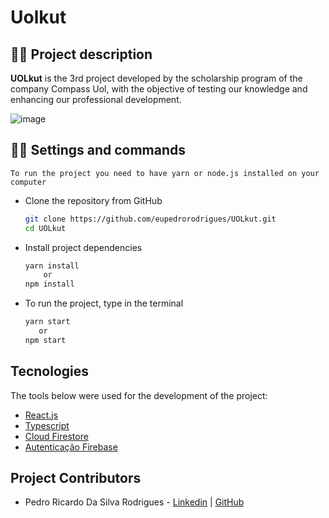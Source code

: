 # Uolkut
## :man_office_worker: Project description

**UOLkut** is the 3rd project developed by the scholarship program of the company Compass Uol, with the objective of testing our knowledge and enhancing our professional development.


![image](https://github.com/eupedrorodrigues/UOLkut/assets/122948103/a7017546-9c33-4d7e-bd6f-333d895a7cd7)



## :man_office_worker: Settings and commands

    To run the project you need to have yarn or node.js installed on your computer

* Clone the repository from GitHub

  ```bash
  git clone https://github.com/eupedrorodrigues/UOLkut.git
  cd UOLkut
  ```
* Install project dependencies

  ```bash
  yarn install
      or
  npm install
  ```
* To run the project, type in the terminal

  ```bash
  yarn start
     or
  npm start
  ```

## Tecnologies 

The tools below were used for the development of the project:

* [React.js](https://react.dev)
* [Typescript](https://www.typescriptlang.org)
* [Cloud Firestore](https://commie.io/#beNPByOH)
* [Autenticação Firebase](https://commie.io/#beNPByOH)

## Project Contributors

* Pedro Ricardo Da Silva Rodrigues - [Linkedin](https://www.linkedin.com/in/pedro-rodrigues-50986a262/) | [GitHub](https://github.com/eupedrorodrigues)
